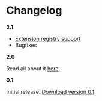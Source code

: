 # Changelog

**2.1**

- [Extension registry support](docs/registry.md)
- Bugfixes

**2.0**

Read all about it [here](differences.md).

**0.1**

Initial release. [Download version 0.1](https://github.com/jenstornell/kirby-bricks/tree/Version-0.1).